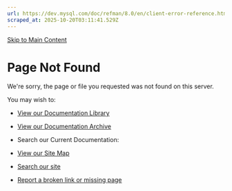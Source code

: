 ```yaml
---
url: https://dev.mysql.com/doc/refman/8.0/en/client-error-reference.html
scraped_at: 2025-10-20T03:11:41.529Z
---
```


[Skip to Main Content](https://dev.mysql.com/doc/refman/8.0/en/client-error-reference.html#main)

# Page Not Found

We're sorry, the page or file you requested was not found on this server.

You may wish to:


- [View our Documentation Library](https://dev.mysql.com/doc/)
- [View our Documentation Archive](https://dev.mysql.com/doc/index-archive.html)
- Search our Current Documentation:

- [View our Site Map](https://dev.mysql.com/sitemap.html)
- [Search our site](http://search.oracle.com/search/search?group=MySQL)
- [Report a broken link or missing page](https://www.mysql.com/about/contact/feedback.php)